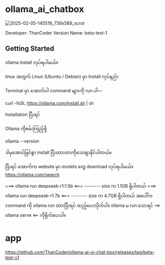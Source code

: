# ollama_ai_chatbox

![2025-02-05-145518_739x589_scrot](https://github.com/user-attachments/assets/95519928-2c2d-4421-838b-4114de61b653)


Developer: ThanCoder
Version Name: beta-test-1

## Getting Started

ollama install လုပ်ရပါမယ်။

linux အတွက်
Linux (Ubuntu / Debian) မှာ Install လုပ်နည်း

Terminal မှာ အောက်ပါ command များကို run ပါ—

curl -fsSL https://ollama.com/install.sh | sh

Installation ပြီးရင်

Ollama ကိုစမ်းကြည့်ဖို့

ollama --version

ဒါမှအောင်မြင်စွာ install ပြီးထားတာကိုသေချာနိုင်ပါတယ်။

ပြီးရင် အောက်က website မှာ models တွေ download လုပ်ရပါမယ်။
https://ollama.com/search

===> ollama run deepseek-r1:1.5b <===      -------- size က 1.1GB ရှိပါတယ်
===> ollama run deepseek-r1:7b <===      -------- size က 4.7GB ရှိပါတယ်
အပေါ်က command ကို ollama run ထားပြီးရင် ထည့်ပေးလိုက်ပါ။
ollama မ run သေးရင် ==> ollama serve <== ကိုရိုက်ပေးပါ။

# app
https://github.com/ThanCoder/ollama-ai-ui-chat-box/releases/tag/beta-test-v1





